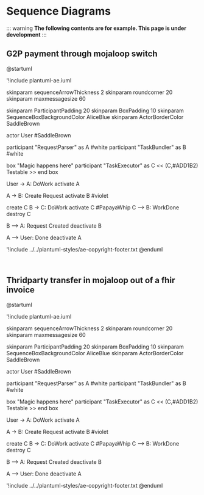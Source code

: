 # Sequence Diagrams

::: warning
**The following contents are for example. This page is under development**
:::

## G2P payment through mojaloop switch

@startuml

'!include plantuml-ae.iuml

skinparam sequenceArrowThickness 2
skinparam roundcorner 20
skinparam maxmessagesize 60


skinparam ParticipantPadding 20
skinparam BoxPadding 10
skinparam SequenceBoxBackgroundColor AliceBlue
skinparam ActorBorderColor    SaddleBrown


actor User #SaddleBrown

participant "RequestParser" as A #white
participant "TaskBundler" as B #white

box "Magic happens here"
participant "TaskExecutor" as C << (C,#ADD1B2) Testable >>
end box

User -> A: DoWork
activate A

A -> B: Create Request
activate B #violet

create C
B -> C: DoWork
activate C #PapayaWhip
C --> B: WorkDone
destroy C

B --> A: Request Created
deactivate B

A --> User: Done
deactivate A

'!include ../../plantuml-styles/ae-copyright-footer.txt
@enduml

<br/>

## Thridparty transfer in mojaloop out of a fhir invoice

@startuml

'!include plantuml-ae.iuml

skinparam sequenceArrowThickness 2
skinparam roundcorner 20
skinparam maxmessagesize 60


skinparam ParticipantPadding 20
skinparam BoxPadding 10
skinparam SequenceBoxBackgroundColor AliceBlue
skinparam ActorBorderColor    SaddleBrown


actor User #SaddleBrown

participant "RequestParser" as A #white
participant "TaskBundler" as B #white

box "Magic happens here"
participant "TaskExecutor" as C << (C,#ADD1B2) Testable >>
end box

User -> A: DoWork
activate A

A -> B: Create Request
activate B #violet

create C
B -> C: DoWork
activate C #PapayaWhip
C --> B: WorkDone
destroy C

B --> A: Request Created
deactivate B

A --> User: Done
deactivate A

'!include ../../plantuml-styles/ae-copyright-footer.txt
@enduml
